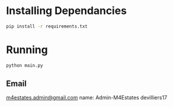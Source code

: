 # Installing Dependancies

```sh
pip install -r requirements.txt
```

# Running

```sh
python main.py
```

## Email

m4estates.admin@gmail.com
name: Admin-M4Estates
devilliers17